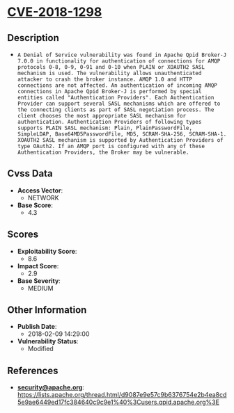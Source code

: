 
# [CVE-2018-1298](https://lists.apache.org/thread.html/d9087e9e57c9b6376754e2b4ea8cd5e9ae6449ed17fc384640c9c9e1%40%3Cusers.qpid.apache.org%3E)

## Description

- `A Denial of Service vulnerability was found in Apache Qpid Broker-J 7.0.0 in functionality for authentication of connections for AMQP protocols 0-8, 0-9, 0-91 and 0-10 when PLAIN or XOAUTH2 SASL mechanism is used. The vulnerability allows unauthenticated attacker to crash the broker instance. AMQP 1.0 and HTTP connections are not affected. An authentication of incoming AMQP connections in Apache Qpid Broker-J is performed by special entities called "Authentication Providers". Each Authentication Provider can support several SASL mechanisms which are offered to the connecting clients as part of SASL negotiation process. The client chooses the most appropriate SASL mechanism for authentication. Authentication Providers of following types supports PLAIN SASL mechanism: Plain, PlainPasswordFile, SimpleLDAP, Base64MD5PasswordFile, MD5, SCRAM-SHA-256, SCRAM-SHA-1. XOAUTH2 SASL mechanism is supported by Authentication Providers of type OAuth2. If an AMQP port is configured with any of these Authentication Providers, the Broker may be vulnerable.`

## Cvss Data

- **Access Vector**:
  - NETWORK
- **Base Score**:
  - 4.3

## Scores

- **Exploitability Score**:
  - 8.6
- **Impact Score**:
  - 2.9
- **Base Severity**:
  - MEDIUM

## Other Information

- **Publish Date**:
  - 2018-02-09 14:29:00
- **Vulnerability Status**:
  - Modified

## References

- **security@apache.org**: https://lists.apache.org/thread.html/d9087e9e57c9b6376754e2b4ea8cd5e9ae6449ed17fc384640c9c9e1%40%3Cusers.qpid.apache.org%3E
